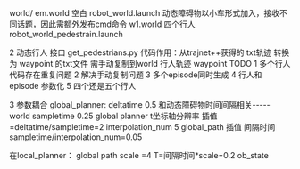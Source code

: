 world/
em.world 空白   robot_world.launch  动态障碍物以小车形式加入，接收不同话题，因此需额外发布cmd命令
w1.world 四个行人  robot_world_pedestrain.launch

2 动态行人 接口
get_pedestrians.py 代码作用：从trajnet++获得的 txt轨迹  转换为   waypoint 的txt文件
需手动复制到world 行人轨迹 waypoint
TODO    1 多个行人代码存在重复问题
                2 解决手动复制问题
                3 多个episode同时生成
                4 行人和episode 参数化
                5 四个还是五个行人 

3 参数耦合
global_planner:
deltatime 0.5   和动态障碍物时间间隔相关-----world
sampletime 0.25   global planner t坐标轴分辨率       插值=deltatime/sampletime=2
interpolation_num   5    global_path 插值     间隔时间 sampletime/interpolation_num=0.05

在local_planner：
global path scale  =4    T=间隔时间*scale=0.2
ob_state 